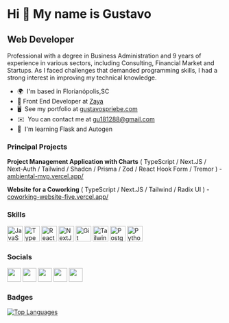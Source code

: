 Hi 👋 My name is Gustavo
========================

Web Developer
-------------

Professional with a degree in Business Administration and 9 years of experience in various sectors, including Consulting, Financial Market and Startups. As I faced challenges that demanded programming skills, I had a strong interest in improving my technical knowledge.

* 🌍  I'm based in Florianópolis,SC
* 🌲  Front End Developer at [Zaya](https://zaya.eco/)
* 🖥️  See my portfolio at [gustavospriebe.com](http://gustavospriebe.com)
* ✉️  You can contact me at [gu181288@gmail.com](mailto:gu181288@gmail.com)
* 🧠  I'm learning Flask and Autogen

### Principal Projects

**Project Management Application with Charts** ( TypeScript / Next.JS / Next-Auth / Tailwind / Shadcn / Prisma / Zod / React Hook Form / Tremor ) - [ambiental-mvp.vercel.app/](http://ambiental-mvp.vercel.app/)

**Website for a Coworking** ( TypeScript / Next.JS / Tailwind / Radix UI ) - [coworking-website-five.vercel.app/](https://coworking-website-five.vercel.app/)

### Skills


<p align="left">
<a href="https://developer.mozilla.org/en-US/docs/Web/JavaScript" target="_blank" rel="noreferrer"><img src="https://raw.githubusercontent.com/danielcranney/readme-generator/main/public/icons/skills/javascript-colored.svg" width="36" height="36" alt="JavaScript" /></a>
<a href="https://www.typescriptlang.org/" target="_blank" rel="noreferrer"><img src="https://raw.githubusercontent.com/danielcranney/readme-generator/main/public/icons/skills/typescript-colored.svg" width="36" height="36" alt="TypeScript" /></a>
<a href="https://reactjs.org/" target="_blank" rel="noreferrer"><img src="https://raw.githubusercontent.com/danielcranney/readme-generator/main/public/icons/skills/react-colored.svg" width="36" height="36" alt="React" /></a>
<a href="https://nextjs.org/docs" target="_blank" rel="noreferrer"><img src="https://raw.githubusercontent.com/danielcranney/readme-generator/main/public/icons/skills/nextjs-colored.svg" width="36" height="36" alt="NextJs" /></a>
<a href="https://git-scm.com/" target="_blank" rel="noreferrer"><img src="https://raw.githubusercontent.com/danielcranney/readme-generator/main/public/icons/skills/git-colored.svg" width="36" height="36" alt="Git" /></a>
<a href="https://tailwindcss.com/" target="_blank" rel="noreferrer"><img src="https://raw.githubusercontent.com/danielcranney/readme-generator/main/public/icons/skills/tailwindcss-colored.svg" width="36" height="36" alt="TailwindCSS" /></a>
<a href="https://www.postgresql.org/" target="_blank" rel="noreferrer"><img src="https://raw.githubusercontent.com/danielcranney/readme-generator/main/public/icons/skills/postgresql-colored.svg" width="36" height="36" alt="PostgreSQL" /></a>
<a href="https://www.python.org/" target="_blank" rel="noreferrer"><img src="https://raw.githubusercontent.com/danielcranney/readme-generator/main/public/icons/skills/python-colored.svg" width="36" height="36" alt="Python" /></a>
</p>


### Socials

<p align="left">   
  <a href="https://www.linkedin.com/in/gustavospriebe" target="_blank" rel="noreferrer"><img src="https://raw.githubusercontent.com/danielcranney/readme-generator/main/public/icons/socials/linkedin.svg" width="32" height="32" /></a>
  <a href="https://www.dribbble.com/gustavospriebe" target="_blank" rel="noreferrer"><img src="https://raw.githubusercontent.com/danielcranney/readme-generator/main/public/icons/socials/dribbble.svg" width="32" height="32" /></a> 
  <a href="https://www.twitter.com/gustavospriebe" target="_blank" rel="noreferrer"><img src="https://raw.githubusercontent.com/danielcranney/readme-generator/main/public/icons/socials/twitter.svg" width="32" height="32" /></a>
  <a href="http://www.medium.com/@gustavospriebe" target="_blank" rel="noreferrer"><img src="https://raw.githubusercontent.com/danielcranney/readme-generator/main/public/icons/socials/medium.svg" width="32" height="32" /></a> 
  <a href="https://www.dev.to/gustavospriebe" target="_blank" rel="noreferrer"><img src="https://raw.githubusercontent.com/danielcranney/readme-generator/main/public/icons/socials/devdotto.svg" width="32" height="32" /></a>
</p>

  
### Badges

<a href="https://github.com/gustavospriebe" align="left"><img src="https://github-readme-stats.vercel.app/api/top-langs/?username=gustavospriebe&langs_count=10&title_color=6366f1&text_color=ffffff&icon_color=0891b2&bg_color=1c1917&hide_border=true&locale=en&custom_title=Top%20%Languages" alt="Top Languages" /></a>
